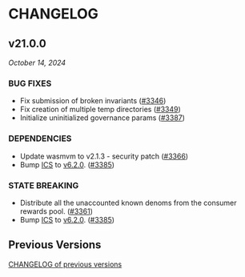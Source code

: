 # CHANGELOG

## v21.0.0

*October 14, 2024*

### BUG FIXES

- Fix submission of broken invariants
  ([\#3346](https://github.com/cosmos/gaia/pull/3346))
- Fix creation of multiple temp directories
  ([\#3349](https://github.com/cosmos/gaia/pull/3349))
- Initialize uninitialized governance params
  ([\#3387](https://github.com/cosmos/gaia/pull/3387))

### DEPENDENCIES

- Update wasmvm to v2.1.3 - security patch
  ([\#3366](https://github.com/cosmos/gaia/pull/3366))
- Bump [ICS](https://github.com/cosmos/interchain-security) to
  [v6.2.0](https://github.com/cosmos/interchain-security/releases/tag/v6.2.0).
  ([\#3385](https://github.com/cosmos/gaia/pull/3385))

### STATE BREAKING

- Distribute all the unaccounted known denoms from  the
 consumer rewards pool.
([\#3361](https://github.com/cosmos/gaia/pull/3361))
- Bump [ICS](https://github.com/cosmos/interchain-security) to
  [v6.2.0](https://github.com/cosmos/interchain-security/releases/tag/v6.2.0).
  ([\#3385](https://github.com/cosmos/gaia/pull/3385))

## Previous Versions

[CHANGELOG of previous versions](https://github.com/cosmos/gaia/blob/main/CHANGELOG.md)

